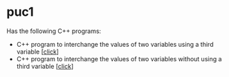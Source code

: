 # puc1
Has the following C++ programs:  
  - C++ program to interchange the values of two variables using a third variable [[click](/1.cpp)]
  - C++ program to interchange the values of two variables without using a third variable [[click](/2.cpp)]
